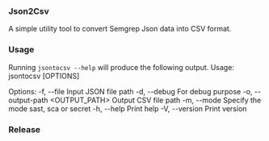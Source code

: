 ### Json2Csv

A simple utility tool to convert Semgrep Json data into CSV format. 


### Usage

Running ```jsontocsv --help``` will produce the following output.
Usage: jsontocsv [OPTIONS]

Options:
  -f, --file <FILE>                Input JSON file path
  -d, --debug                      For debug purpose
  -o, --output-path <OUTPUT_PATH>  Output CSV file path
  -m, --mode <MODE>                Specify the mode sast, sca or secret
  -h, --help                       Print help
  -V, --version                    Print version


### Release

